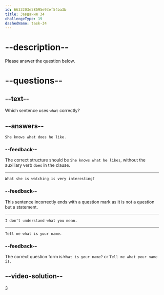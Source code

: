 ```yaml
---
id: 6633203e58595e93ef54ba3b
title: Завдання 34
challengeType: 19
dashedName: task-34
---
```


# --description--

Please answer the question below.

# --questions--

## --text--

Which sentence uses `what` correctly?

## --answers--

`She knows what does he like.`

### --feedback--

The correct structure should be `She knows what he likes`, without the auxiliary verb `does` in the clause.

---

`What she is watching is very interesting?`

### --feedback--

This sentence incorrectly ends with a question mark as it is not a question but a statement.

---

`I don't understand what you mean.`

---

`Tell me what is your name.`

### --feedback--

The correct question form is `What is your name?` or `Tell me what your name is.`

## --video-solution--

3
